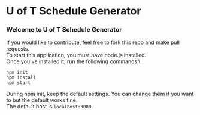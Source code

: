 # U of T Schedule Generator
### Welcome to U of T Schedule Generator
If you would like to contribute, feel free to fork this repo and make pull requests.\
To start this application, you must have node.js installed.\
Once you've installed it, run the following commands:\
``` 
npm init
npm install
npm start
```
During npm init, keep the default settings. You can change them if you want to but the default works fine.\
The default host is `localhost:3000`.